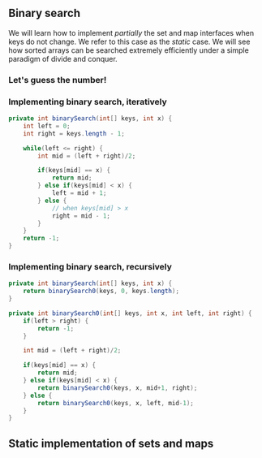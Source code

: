 ## Binary search

We will learn how to implement *partially* the set and map interfaces when keys
do not change.  We refer to this case as the *static* case.  We will see how
sorted arrays can be searched extremely efficiently under a simple paradigm of
divide and conquer.

### Let's guess the number!

### Implementing binary search, iteratively

```java
private int binarySearch(int[] keys, int x) {
    int left = 0;
    int right = keys.length - 1;

    while(left <= right) {
        int mid = (left + right)/2;

        if(keys[mid] == x) {
            return mid;
        } else if(keys[mid] < x) {
            left = mid + 1;
        } else {
            // when keys[mid] > x
            right = mid - 1;
        }
    }
    return -1;
}
```

### Implementing binary search, recursively

```java
private int binarySearch(int[] keys, int x) {
    return binarySearch0(keys, 0, keys.length);
}

private int binarySearch0(int[] keys, int x, int left, int right) {
    if(left > right) {
        return -1;
    }

    int mid = (left + right)/2;

    if(keys[mid] == x) {
        return mid;
    } else if(keys[mid] < x) {
        return binarySearch0(keys, x, mid+1, right);
    } else {
        return binarySearch0(keys, x, left, mid-1);
    }
}
```

## Static implementation of sets and maps
